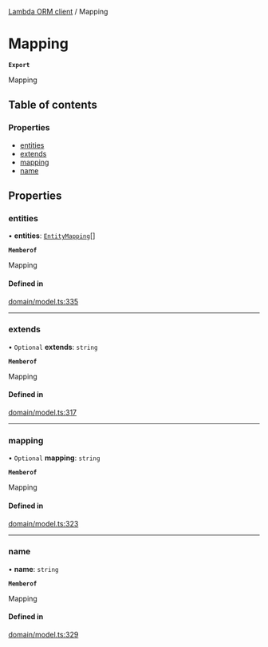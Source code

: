 [Lambda ORM client](../README.md) / Mapping

# Mapping

**`Export`**

Mapping

## Table of contents

### Properties

- [entities](Mapping.md#entities)
- [extends](Mapping.md#extends)
- [mapping](Mapping.md#mapping)
- [name](Mapping.md#name)

## Properties

### entities

• **entities**: [`EntityMapping`](EntityMapping.md)[]

**`Memberof`**

Mapping

#### Defined in

[domain/model.ts:335](https://github.com/FlavioLionelRita/lambdaorm-client-node/blob/cf1dba5/src/lib/domain/model.ts#L335)

___

### extends

• `Optional` **extends**: `string`

**`Memberof`**

Mapping

#### Defined in

[domain/model.ts:317](https://github.com/FlavioLionelRita/lambdaorm-client-node/blob/cf1dba5/src/lib/domain/model.ts#L317)

___

### mapping

• `Optional` **mapping**: `string`

**`Memberof`**

Mapping

#### Defined in

[domain/model.ts:323](https://github.com/FlavioLionelRita/lambdaorm-client-node/blob/cf1dba5/src/lib/domain/model.ts#L323)

___

### name

• **name**: `string`

**`Memberof`**

Mapping

#### Defined in

[domain/model.ts:329](https://github.com/FlavioLionelRita/lambdaorm-client-node/blob/cf1dba5/src/lib/domain/model.ts#L329)

